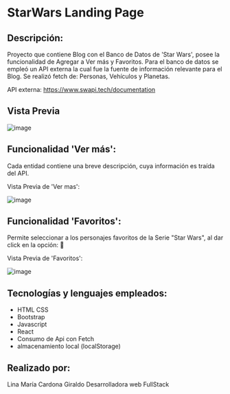 # StarWars Landing Page

## Descripción:

Proyecto que contiene Blog con el Banco de Datos de 'Star Wars', posee la funcionalidad de Agregar a Ver más y  Favoritos. Para el banco de datos se empleó un API externa la cual fue la fuente de información relevante para el Blog.
Se realizó fetch de: Personas, Vehículos y Planetas.

API externa: https://www.swapi.tech/documentation

## Vista Previa

![image](https://github.com/linamaria126/StarWars/assets/66230572/6f70b84f-8aad-4a88-b299-268f61f4f931)


## Funcionalidad 'Ver más':

Cada entidad contiene una breve descripción, cuya información es traída del API.

Vista Previa de 'Ver mas':

![image](https://github.com/linamaria126/StarWars/assets/66230572/d048b753-b991-42e1-a691-8d44f56d01ff)


## Funcionalidad 'Favoritos':

Permite seleccionar a los personajes favoritos de la Serie "Star Wars", al dar click en la opción: 💛

Vista Previa de 'Favoritos':

![image](https://github.com/linamaria126/StarWars/assets/66230572/cc67cf98-817c-42a8-bd14-355059328401)


## Tecnologías y lenguajes empleados:

- HTML CSS
- Bootstrap
- Javascript
- React
- Consumo de Api con Fetch
- almacenamiento local (localStorage)

## Realizado por:

Lina María Cardona Giraldo
Desarrolladora web FullStack
